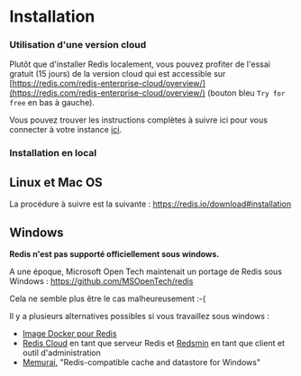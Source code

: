 # Installation

### Utilisation d'une version cloud
Plutôt que d'installer Redis localement, vous pouvez profiter de l'essai gratuit (15 jours) de la version cloud qui est accessible sur [https://redis.com/redis-enterprise-cloud/overview/](https://redis.com/redis-enterprise-cloud/overview/) (bouton bleu `Try for free` en bas à gauche).

Vous pouvez trouver les instructions complètes à suivre ici pour vous connecter à votre instance [ici](https://docs.redis.com/latest/rc/rc-quickstart/).


### Installation en local

## Linux et Mac OS

La procédure à suivre est la suivante : https://redis.io/download#installation

## Windows

**Redis n'est pas supporté officiellement sous windows.**

A une époque, Microsoft Open Tech maintenait un portage de Redis sous Windows : https://github.com/MSOpenTech/redis

Cela ne semble plus être le cas malheureusement :-(

Il y a plusieurs alternatives possibles si vous travaillez sous windows : 
* [Image Docker pour Redis](https://hub.docker.com/_/redis/)
* [Redis Cloud](https://redislabs.com/redis-cloud) en tant que serveur Redis et [Redsmin](https://www.redsmin.com/) en tant que client et outil d'administration
* [Memurai](https://www.memurai.com/), "Redis-compatible cache and datastore for Windows"
